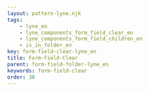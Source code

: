 ```yaml
---
layout: pattern-lyne.njk
tags: 
    - lyne_en
    - lyne_components_form_field_clear_en
    - lyne_components_form_field_children_en
    - is_in_folder_en
key: form-field-clear-lyne_en
title: Form-Field-Clear
parent: form-field-folder-lyne_en
keywords: form-field-clear
order: 30
---
```

